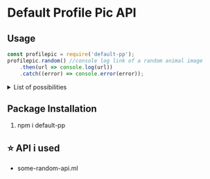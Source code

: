 # Default Profile Pic API


## Usage
```js
const profilepic = require('default-pp'); 
profilepic.random() //console log link of a random animal image
    .then(url => console.log(url))
    .catch((error) => console.error(error));

```

<details>
  <summary>List of possibilities</summary>
    - cat
    - dog
    - bird
    - kangaroo
    - fox
    - koala
    - panda
    - racoon
    - red panda
    
</details>


## Package Installation

1. npm i default-pp

## ⭐️ API i used

- some-random-api.ml
